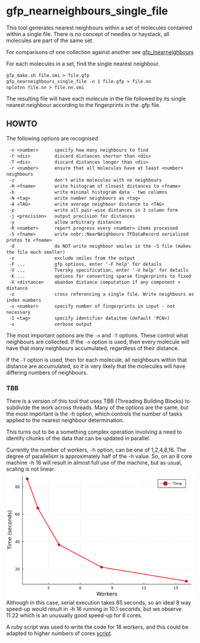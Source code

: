 # gfp_nearneighbours_single_file

This tool generates nearest neighbours within a set of molecules
contained within a single file. There is no concept of needles or
haystack, all molecules are part of the same set.

For comparisons of one collection against another see
[gfp_lnearneighbours](gfp_lneaerneighbours.md)

For each molecules in a set, find the single nearest neighbour.
```
gfp_make.sh file.smi > file.gfp
gfp_nearneighbours_single_file -n 1 file.gfp > file.nn
nplotnn file.nn > file.nn.smi
```
The resulting file will have each molecule in the file followed
by its single nearest neighbour according to the fingerprints in
the .gfp file.

## HOWTO

The following options are recognised
```
 -n <number>      specify how many neighbours to find
 -t <dis>         discard distances shorter than <dis>
 -T <dis>         discard distances longer than <dis>
 -r <number>      ensure that all molecules have at least <number> neighbours
 -z               don't write molecules with no neighbours
 -H <fname>       write histogram of closest distances to <fname>
 -b               write minimal histogram data - two columns
 -N <tag>         write number neighbours as <tag>
 -A <TAG>         write average neighbour distance to <TAG>
 -p               write all pair-wise distances in 3 column form
 -j <precision>   output precision for distances
 -y               allow arbitrary distances
 -R <number>      report progress every <number> items processed
 -S <fname>       write nnbr::NearNeighbours TFDataRecord serialized protos to <fname>
 -d               do NOT write neighbour smiles in the -S file (makes the file much smaller)
 -x               exclude smiles from the output
 -F ...           gfp options, enter '-F help' for details
 -V ...           Tversky specification, enter '-V help' for details
 -K ...           options for converting sparse fingerprints to fixed
 -X <distance>    abandon distance computation if any component > distance
 -o               cross referencing a single file. Write neighbours as index numbers
 -s <number>      specify number of fingerprints in input - not necessary
 -I <tag>         specify identifier dataitem (default 'PCN<)
 -v               verbose output
```

The most important options are the `-n` and `-T` options. These control what neighbours
are collected. If the `-n` option is used, then every molecule will have that many
neighbours accumulated, regardless of their distance.

If the `-T` option is used, then for each molecule, all neighbours within that distance
are accumulated, so it is very likely that the molecules will have differing numbers of
neighbours.

### TBB
There is a version of this tool that uses TBB (Threading Building Blocks) to subdivide
the work across threads. Many of the options are the same, but the most important is
the -h option, which controls the number of tasks applied to the nearest neighbour
determination.

This turns out to be a something complex operation involving a need to identify
chunks of the data that can be updated in parallel.

Currently the number of workers, -h option, can be one of 1,2,4,8,16. The degree
of parallelism is approximately half of the -h value. So, on an 8 core machine
-h 16 will result in almost full use of the machine, but as usual, scaling is
not linear.
![speed](Images/gfp_nearneighbours_single_file_tbb.png)
Although in this case, serial execution takes 85 seconds, so an ideal 8 way
speed-up would result in -h 16 running in 10.1 seconds, but we observe 11.22
which is an unusually good speed-up for 8 cores.

A ruby script was used to write the code for 16 workers, and this could
be adapted to higher numbers of cores [script](/src/Utilities/GFP_Tools/gfp_nearneighbours_single_file_tbb.rb).
